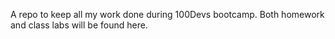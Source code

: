 A repo to keep all my work done during 100Devs bootcamp. Both homework and class labs will be found here.